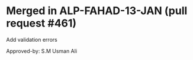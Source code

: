 # Merged in ALP-FAHAD-13-JAN (pull request #461)

Add validation errors

Approved-by: S.M Usman Ali
